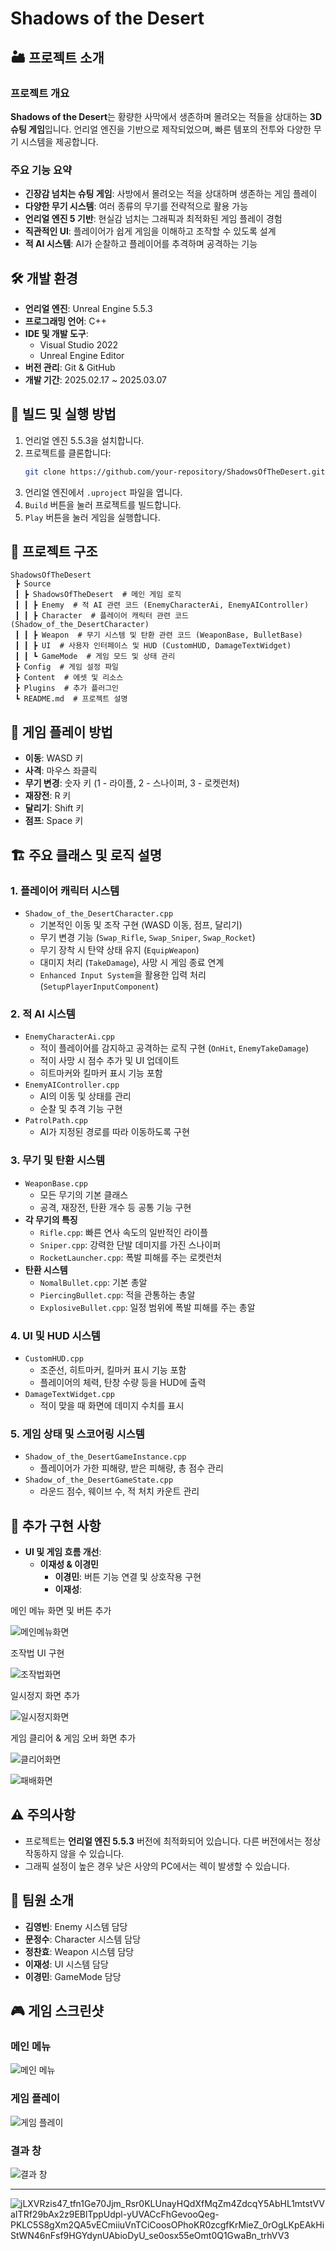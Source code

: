 # Shadows of the Desert

## 🏜 프로젝트 소개

### 프로젝트 개요

**Shadows of the Desert**는 황량한 사막에서 생존하며 몰려오는 적들을 상대하는 **3D 슈팅 게임**입니다. 언리얼 엔진을 기반으로 제작되었으며, 빠른 템포의 전투와 다양한 무기 시스템을 제공합니다.

### 주요 기능 요약

- **긴장감 넘치는 슈팅 게임**: 사방에서 몰려오는 적을 상대하며 생존하는 게임 플레이
- **다양한 무기 시스템**: 여러 종류의 무기를 전략적으로 활용 가능
- **언리얼 엔진 5 기반**: 현실감 넘치는 그래픽과 최적화된 게임 플레이 경험
- **직관적인 UI**: 플레이어가 쉽게 게임을 이해하고 조작할 수 있도록 설계
- **적 AI 시스템**: AI가 순찰하고 플레이어를 추격하며 공격하는 기능

## 🛠 개발 환경

- **언리얼 엔진**: Unreal Engine 5.5.3
- **프로그래밍 언어**: C++
- **IDE 및 개발 도구**:
  - Visual Studio 2022
  - Unreal Engine Editor
- **버전 관리**: Git & GitHub
- **개발 기간**: 2025.02.17 ~ 2025.03.07

## 🔧 빌드 및 실행 방법

1. 언리얼 엔진 5.5.3을 설치합니다.
2. 프로젝트를 클론합니다:
   ```sh
   git clone https://github.com/your-repository/ShadowsOfTheDesert.git
   ```
3. 언리얼 엔진에서 `.uproject` 파일을 엽니다.
4. `Build` 버튼을 눌러 프로젝트를 빌드합니다.
5. `Play` 버튼을 눌러 게임을 실행합니다.

## 📂 프로젝트 구조

```
ShadowsOfTheDesert
 ┣ Source
 ┃ ┣ ShadowsOfTheDesert  # 메인 게임 로직
 ┃ ┃ ┣ Enemy  # 적 AI 관련 코드 (EnemyCharacterAi, EnemyAIController)
 ┃ ┃ ┣ Character  # 플레이어 캐릭터 관련 코드 (Shadow_of_the_DesertCharacter)
 ┃ ┃ ┣ Weapon  # 무기 시스템 및 탄환 관련 코드 (WeaponBase, BulletBase)
 ┃ ┃ ┣ UI  # 사용자 인터페이스 및 HUD (CustomHUD, DamageTextWidget)
 ┃ ┃ ┗ GameMode  # 게임 모드 및 상태 관리
 ┣ Config  # 게임 설정 파일
 ┣ Content  # 에셋 및 리소스
 ┣ Plugins  # 추가 플러그인
 ┗ README.md  # 프로젝트 설명
```

## 🏹 게임 플레이 방법

- **이동**: WASD 키
- **사격**: 마우스 좌클릭
- **무기 변경**: 숫자 키 (1 - 라이플, 2 - 스나이퍼, 3 - 로켓런처)
- **재장전**: R 키
- **달리기**: Shift 키
- **점프**: Space 키

## 🏗 주요 클래스 및 로직 설명

### 1. 플레이어 캐릭터 시스템

- `Shadow_of_the_DesertCharacter.cpp`
  - 기본적인 이동 및 조작 구현 (WASD 이동, 점프, 달리기)
  - 무기 변경 기능 (`Swap_Rifle`, `Swap_Sniper`, `Swap_Rocket`)
  - 무기 장착 시 탄약 상태 유지 (`EquipWeapon`)
  - 대미지 처리 (`TakeDamage`), 사망 시 게임 종료 연계
  - `Enhanced Input System`을 활용한 입력 처리 (`SetupPlayerInputComponent`)

### 2. 적 AI 시스템

- `EnemyCharacterAi.cpp`
  - 적이 플레이어를 감지하고 공격하는 로직 구현 (`OnHit`, `EnemyTakeDamage`)
  - 적이 사망 시 점수 추가 및 UI 업데이트
  - 히트마커와 킬마커 표시 기능 포함
- `EnemyAIController.cpp`
  - AI의 이동 및 상태를 관리
  - 순찰 및 추격 기능 구현
- `PatrolPath.cpp`
  - AI가 지정된 경로를 따라 이동하도록 구현

### 3. 무기 및 탄환 시스템

- `WeaponBase.cpp`
  - 모든 무기의 기본 클래스
  - 공격, 재장전, 탄환 개수 등 공통 기능 구현
- **각 무기의 특징**
  - `Rifle.cpp`: 빠른 연사 속도의 일반적인 라이플
  - `Sniper.cpp`: 강력한 단발 데미지를 가진 스나이퍼
  - `RocketLauncher.cpp`: 폭발 피해를 주는 로켓런처
- **탄환 시스템**
  - `NomalBullet.cpp`: 기본 총알
  - `PiercingBullet.cpp`: 적을 관통하는 총알
  - `ExplosiveBullet.cpp`: 일정 범위에 폭발 피해를 주는 총알

### 4. UI 및 HUD 시스템

- `CustomHUD.cpp`
  - 조준선, 히트마커, 킬마커 표시 기능 포함
  - 플레이어의 체력, 탄창 수량 등을 HUD에 출력
- `DamageTextWidget.cpp`
  - 적이 맞을 때 화면에 데미지 수치를 표시

### 5. 게임 상태 및 스코어링 시스템

- `Shadow_of_the_DesertGameInstance.cpp`
  - 플레이어가 가한 피해량, 받은 피해량, 총 점수 관리
- `Shadow_of_the_DesertGameState.cpp`
  - 라운드 점수, 웨이브 수, 적 처치 카운트 관리

## 🌟 추가 구현 사항
- **UI 및 게임 흐름 개선**:
  - **이재성 & 이경민**
    - **이경민**: 버튼 기능 연결 및 상호작용 구현
    - **이재성**:
   

메인 메뉴 화면 및 버튼 추가

![메인메뉴화면](https://github.com/user-attachments/assets/8d9c0105-e512-40bd-a5a8-b1a005203ffa)

조작법 UI 구현

![조작법화면](https://github.com/user-attachments/assets/12b9b53e-adae-4550-b720-71942c40a6d8)

일시정지 화면 추가

![일시정지화면](https://github.com/user-attachments/assets/5378a473-092b-401a-811c-fe5a528e6946)

게임 클리어 & 게임 오버 화면 추가

![클리어화면](https://github.com/user-attachments/assets/e5154619-0f16-466e-8a96-97dbd4d93404)

![패배화면](https://github.com/user-attachments/assets/ce7651f2-9e68-4377-b37d-e9f8ceca8083)


## ⚠️ 주의사항

- 프로젝트는 **언리얼 엔진 5.5.3** 버전에 최적화되어 있습니다. 다른 버전에서는 정상 작동하지 않을 수 있습니다.
- 그래픽 설정이 높은 경우 낮은 사양의 PC에서는 렉이 발생할 수 있습니다.

## 👥 팀원 소개

- **김영빈**: Enemy 시스템 담당
- **문정수**: Character 시스템 담당
- **정찬효**: Weapon 시스템 담당
- **이재성**: UI 시스템 담당
- **이경민**: GameMode 담당

## 🎮 게임 스크린샷

### 메인 메뉴
![메인 메뉴](./main_menu.png)

### 게임 플레이
![게임 플레이](./gameplay.png)

### 결과 창
![결과 창](./result_screen.png)

---


![jLXVRzis47_tfn1Ge70Jjm_Rsr0KLUnayHQdXfMqZm4ZdcqY5AbHL1mtstVVaITRf29bAx2z9EBlTppUdpl-yUVACcFhGevooQeg-PKLC5S8gXm2QA5vECmiiuVnTCiCoosOPhoKR0zcgfKrMieZ_0rOgLKpEAkHiStWN46nFsf9HGYdynUAbioDyU_se0osx55eOmt0Q1GwaBn_trhVV3](https://github.com/user-attachments/assets/87752f81-1891-4b05-add9-2711da619f32)
